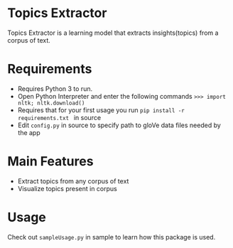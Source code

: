 Topics Extractor
===============================================

Topics Extractor is a learning model that extracts insights(topics) from a corpus of text.

# Requirements
- Requires Python 3 to run. 
- Open Python Interpreter and enter the following commands ```>>> import nltk; nltk.download()```
- Requires that for your first usage you run ```pip install -r requirements.txt ``` in source
- Edit ```config.py``` in source to specify path to gloVe data files needed by the app 


# Main Features
- Extract topics from any corpus of text 
- Visualize topics present in corpus

# Usage
Check out ```sampleUsage.py``` in sample to learn how this package is used.



